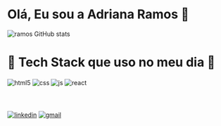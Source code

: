 # Olá, Eu sou a  Adriana Ramos 👋


![ramos GitHub stats](https://github-readme-stats.vercel.app/api?username=Adrianaramss&show_icons=true&theme=dracula&count_private=true)


# 🚀 Tech Stack que uso no meu dia 🚀
<div style="display: inline_block">
  <img align="center" alt="html5" src="https://img.shields.io/badge/HTML5-E34F26?style=for-the-badge&logo=html5&logoColor=white" />
  <img align="center" alt="css" src="https://img.shields.io/badge/CSS3-1572B6?style=for-the-badge&logo=css3&logoColor=white" />
  <img align="center" alt="js" src="https://img.shields.io/badge/JavaScript-F7DF1E?style=for-the-badge&logo=javascript&logoColor=black" />
  <img align="center" alt="react" src="https://img.shields.io/badge/React-20232A?style=for-the-badge&logo=react&logoColor=61DAFB" />
 
</div><br/>

# 
[![linkedin](https://img.shields.io/badge/LinkedIn-0077B5?style=for-the-badge&logo=linkedin&logoColor=white)](https://www.linkedin.com/in/adriana-ramos-995668145/)
[![gmail](https://img.shields.io/badge/Gmail-D14836?style=for-the-badge&logo=gmail&logoColor=white)](https://www.gmail.com/in/adrianascosta9@gmail.com/)

